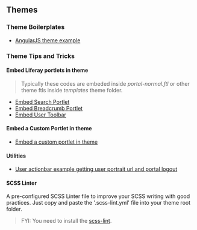 ## Themes

### Theme Boilerplates

* [AngularJS theme example](https://github.com/clovisdasilvaneto/Liferay-AngularJs-Theme)

### Theme Tips and Tricks

####  Embed Liferay portlets in theme

> Typically these codes are embeded inside _portal-normal.ftl_ or other theme ftls inside _templates_ theme folder.

* [Embed Search Portlet](examples/embed-search-portlet.ftl)
* [Embed Breadcrumb Portlet](examples/embed-breadcrumb-portlet.ftl)
* [Embed User Toolbar](examples/embed-user-toolbar.ftl)

#### Embed a Custom Portlet in theme

* [Embed a custom portlet in theme](examples/embed-custom-portlet.ftl)

####  Utilities

* [User actionbar example getting user portrait url and portal logout](examples/user-actionbar-with-user-portrait.ftl)

#### SCSS Linter

A pre-configured SCSS Linter file to improve your SCSS writing with good practices.
Just copy and paste the '.scss-lint.yml' file into your theme root folder.

> FYI: You need to install the [scss-lint](https://github.com/brigade/scss-lint).

